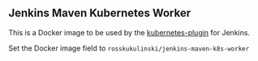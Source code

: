 ## Jenkins Maven Kubernetes Worker

This is a Docker image to be used by the [kubernetes-plugin](https://github.com/jenkinsci/kubernetes-plugin) for Jenkins.

Set the Docker image field to `rosskukulinski/jenkins-maven-k8s-worker`
